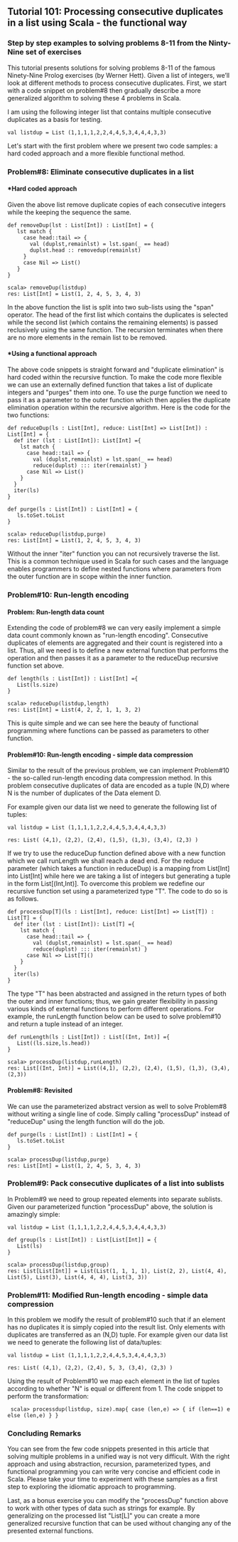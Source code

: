 ## Tutorial 101: Processing consecutive duplicates in a list using Scala - the functional way   
### Step by step examples to solving problems 8-11 from the Ninty-Nine set of exercises

This tutorial presents solutions for solving problems 8-11 of the famous Ninety-Nine Prolog exercises (by Werner Hett). Given a list of integers, we’ll look at different methods to process consecutive duplicates. First, we start with a code snippet on problem\#8 then gradually describe a more generalized algorithm to solving these 4 problems in Scala.

I am using the following integer list that contains multiple consecutive duplicates as a basis for testing.

    val listdup = List (1,1,1,1,2,2,4,4,5,3,4,4,4,3,3)

Let's start with the first problem where we present two code samples: a hard coded approach and a more flexible functional method.

### Problem\#8: Eliminate consecutive duplicates in a list
#### *Hard coded approach 
Given the above list remove duplicate copies of each consecutive integers while the keeping the sequence the same.

    def removeDup(lst : List[Int]) : List[Int] = {
       lst match {
         case head::tail => { 
           val (duplst,remainlst) = lst.span(_ == head)
           duplst.head :: removedup(remainlst)
         }
         case Nil => List()
       }
    }   

    scala> removeDup(listdup)
    res: List[Int] = List(1, 2, 4, 5, 3, 4, 3)

In the above function the list is split into two sub-lists using the "span" operator. The head of the first list which contains the duplicates is selected while the second list (which contains the remaining elements) is passed reclusively using the same function. The recursion terminates when there are no more elements in the remain list to be removed.

#### *Using a functional approach
The above code snippets is straight forward and "duplicate elimination" is hard coded within the recursive function. To make the code more flexible we can use an externally defined function that takes a list of duplicate integers and "purges" them into one. To use the purge function we need to pass it as a parameter to the outer function which then applies the duplicate elimination operation within the recursive algorithm. Here is the code for the two functions:

    def reduceDup(ls : List[Int], reduce: List[Int] => List[Int]) : List[Int] = {
      def iter (lst : List[Int]): List[Int] ={
        lst match {
          case head::tail => { 
            val (duplst,remainlst) = lst.span(_ == head)
            reduce(duplst) ::: iter(remainlst) }
          case Nil => List()
        }
      }
      iter(ls)
    }

    def purge(ls : List[Int]) : List[Int] = {
       ls.toSet.toList
    }

    scala> reduceDup(listdup,purge)
    res: List[Int] = List(1, 2, 4, 5, 3, 4, 3)

Without the inner "iter" function you can not recursively traverse the list. This is a common technique used in Scala for such cases and the language enables programmers to define nested functions where parameters from the outer function are in scope within the inner function.  

### Problem\#10: Run-length encoding 
#### Problem: Run-length data count
Extending the code of problem\#8 we can very easily implement a simple data count commonly known as "run-length encoding". Consecutive duplicates of elements are aggregated and their count is registered into a list. Thus, all we need is to define a new external function that performs the operation and then passes it as a parameter to the reduceDup recursive function set above.

    def length(ls : List[Int]) : List[Int] ={
       List(ls.size)
    }
    
    scala> reduceDup(listdup,length)
    res: List[Int] = List(4, 2, 2, 1, 1, 3, 2)

This is quite simple and we can see here the beauty of functional programming where functions can be passed as parameters to other function.

#### Problem\#10: Run-length encoding - simple data compression 
Similar to the result of the previous problem, we can implement Problem\#10 - the so-called run-length encoding data compression method. In this problem consecutive duplicates of data are encoded as a tuple (N,D) where N is the number of duplicates of the Data element D.

For example given our data list we need to generate the following list of tuples:

    val listdup = List (1,1,1,1,2,2,4,4,5,3,4,4,4,3,3)
    
    res: List( (4,1), (2,2), (2,4), (1,5), (1,3), (3,4), (2,3) )
    
If we try to use the reduceDup function defined above with a new function which we call runLength we shall reach a dead end. For the reduce parameter (which takes a function in reduceDup) is a mapping from List[Int] into List[Int] while here we are taking a list of integers but generating a tuple in the form List[(Int,Int)]. To overcome this problem we redefine our recursive function set using a parameterized type "T". The code to do so is as follows.      
    
    def processDup[T](ls : List[Int], reduce: List[Int] => List[T]) : List[T] = {
      def iter (lst : List[Int]): List[T] ={
        lst match {
          case head::tail => { 
            val (duplst,remainlst) = lst.span(_ == head)
            reduce(duplst) ::: iter(remainlst) }
          case Nil => List[T]()
        }
      }
      iter(ls)
    }

The type "T" has been abstracted and assigned in the return types of both the outer and inner functions; thus, we gain greater flexibility in passing various kinds of external functions to perform different operations. For example, the runLength function below can be used to solve problem\#10 and return a tuple instead of an integer.

    def runLength(ls : List[Int]) : List[(Int, Int)] ={
       List((ls.size,ls.head))
    } 

    scala> processDup(listdup,runLength)
    res: List[(Int, Int)] = List((4,1), (2,2), (2,4), (1,5), (1,3), (3,4), (2,3))

#### Problem\#8: Revisited
We can use the parameterized abstract version as well to solve Problem\#8 without writing a single line of code. Simply calling "processDup" instead of "reduceDup" using the length function will do the job.

    def purge(ls : List[Int]) : List[Int] = {
       ls.toSet.toList
    }

    scala> processDup(listdup,purge)
    res: List[Int] = List(1, 2, 4, 5, 3, 4, 3)

### Problem\#9: Pack consecutive duplicates of a list into sublists
In Problem\#9 we need to group repeated elements into separate sublists. Given our parameterized function "processDup" above, the solution is amazingly simple:

    val listdup = List (1,1,1,1,2,2,4,4,5,3,4,4,4,3,3)
    
    def group(ls : List[Int]) : List[List[Int]] = {
       List(ls)
    }
    
    scala> processDup(listdup,group)
    res: List[List[Int]] = List(List(1, 1, 1, 1), List(2, 2), List(4, 4), List(5), List(3), List(4, 4, 4), List(3, 3))

### Problem\#11: Modified Run-length encoding - simple data compression 
In this problem we modify the result of problem\#10 such that if an element has no duplicates it is simply copied into the result list. Only elements with duplicates are transferred as an (N,D) tuple. For example given our data list we need to generate the following list of data/tuples:

    val listdup = List (1,1,1,1,2,2,4,4,5,3,4,4,4,3,3)
    
    res: List( (4,1), (2,2), (2,4), 5, 3, (3,4), (2,3) )

Using the result of Problem\#10 we map each element in the list of tuples according to whether "N" is equal or different from 1. The code snippet to perform the transformation:

     scala> processdup(listdup, size).map{ case (len,e) => { if (len==1) e else (len,e) } } 

### Concluding Remarks
You can see from the few code snippets presented in this article that solving multiple problems in a unified way is not very difficult. With the right approach and using abstraction, recursion, parameterized types, and functional programming you can write very concise and efficient code in Scala. Please take your time to experiment with these samples as a first step to exploring the idiomatic approach to programming.

Last, as a bonus exercise you can modify the "processDup" function above to work with other types of data such as strings for example. By generalizing on the processed list "List[L]" you can create a more generalized recursive function that can be used without changing any of the presented external functions.   
